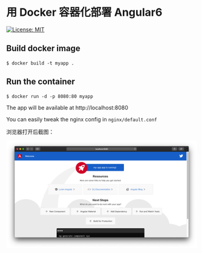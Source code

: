 
# 用 Docker 容器化部署 Angular6

[![License: MIT](https://img.shields.io/badge/License-MIT-blue.svg)](https://opensource.org/licenses/MIT)

## Build docker image

```
$ docker build -t myapp . 
```

## Run the container

```
$ docker run -d -p 8080:80 myapp
```

The app will be available at http://localhost:8080

You can easily tweak the nginx config in ```nginx/default.conf```

浏览器打开后截图：

![](./1.png)
